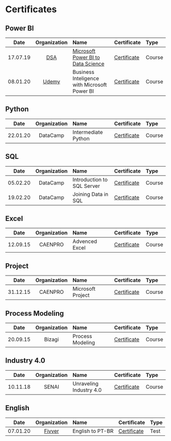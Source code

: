 # Certificates

## Power BI

|    Date   | Organization      | Name                        |Certificate|Type|
|:---------:|:-----------------:|:----------------------------|:-------|:-------|
| 17.07.19  | [DSA](https://www.datascienceacademy.com.br/)       | [Microsoft Power BI to Data Science](https://www.datascienceacademy.com.br/course?courseid=microsoft-power-bi-para-data-science) |[Certificate](https://i.imgur.com/G17WfVh.png)| Course|
| 08.01.20  | [Udemy](https://www.udemy.com/)       | Business Inteligence with Microsoft Power BI |[Certificate](https://i.imgur.com/l9PTwCs.png)| Course|


## Python

|    Date   | Organization      | Name                        |Certificate|Type|
|:---------:|:-----------------:|:----------------------------|:-------|:-------|
| 22.01.20  | DataCamp       | Intermediate Python |[Certificate](https://camo.githubusercontent.com/4b6683873c1117decaa092125370bc229dd30bed/68747470733a2f2f692e696d6775722e636f6d2f374f6d684764312e706e67)| Course|


## SQL

|    Date   | Organization      | Name                        |Certificate|Type|
|:---------:|:-----------------:|:----------------------------|:-------|:-------|
| 05.02.20  | DataCamp       | Introduction to SQL Server |[Certificate](https://www.datacamp.com/statement-of-accomplishment/course/9e5faa1eeb2ef0550780b35835b7e6faff5dd982)| Course|
|19.02.20 | DataCamp | Joining Data in SQL |[Certificate](https://www.datacamp.com/statement-of-accomplishment/course/268224f92fcc8712d163c560a2ad356989280a19) | Course|

## Excel

|    Date   | Organization      | Name                        |Certificate|Type|
|:---------:|:-----------------:|:----------------------------|:-------|:-------|
| 12.09.15  | CAENPRO       | Advenced Excel |[Certificate](https://i.imgur.com/P0g6Occ.png)| Course|



## Project

|    Date   | Organization      | Name                        |Certificate|Type|
|:---------:|:-----------------:|:----------------------------|:-------|:-------|
| 31.12.15  | CAENPRO       | Microsoft Project |[Certificate](https://i.imgur.com/vWzllbY.png)| Course|



## Process Modeling

|    Date   | Organization      | Name                        |Certificate|Type|
|:---------:|:-----------------:|:----------------------------|:-------|:-------|
| 20.09.15  | Bizagi       | Process Modeling |[Certificate](https://i.imgur.com/wzwEQJG.png)| Course|


## Industry 4.0

|    Date   | Organization      | Name                        |Certificate|Type|
|:---------:|:-----------------:|:----------------------------|:-------|:-------|
| 10.11.18  | SENAI       | Unraveling Industry 4.0 |[Certificate](https://i.imgur.com/TZtKj8A.png)| Course|

## English

|    Date   | Organization      | Name                        |Certificate|Type|
|:---------:|:-----------------:|:----------------------------|:-------|:-------|
| 07.01.20  | [Fivver](https://www.fiverr.com/)       | English to PT-BR |[Certificate](https://i.imgur.com/fu3wGjC.png) | Test|
